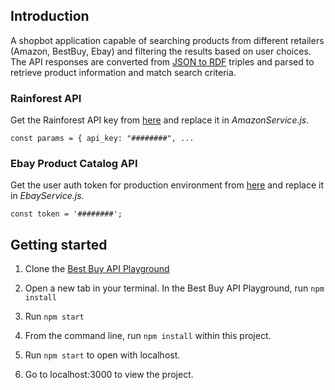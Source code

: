 
## Introduction
A shopbot application capable of searching products from different retailers (Amazon, BestBuy, Ebay) and filtering the results based on user choices.
The API responses are converted from [JSON to RDF](https://www.w3.org/2016/01/json2rdf.html) triples and parsed to retrieve product information and match search criteria.

### Rainforest API
Get the Rainforest API key from [here](https://app.rainforestapi.com/playground) and replace it in *AmazonService.js*.

`const params = { api_key: "########", ...`

### Ebay Product Catalog API
Get the user auth token for production environment from [here](https://developer.ebay.com/my/keys) and replace it in *EbayService.js*.

```const token = '########';```

## Getting started

1. Clone the [Best Buy API Playground](https://github.com/bestbuy/api-playground)

2. Open a new tab in your terminal. In the Best Buy API Playground, run `npm install`

3. Run `npm start`

4. From the command line, run `npm install` within this project. 

5. Run `npm start` to open with localhost.

6. Go to localhost:3000 to view the project.


